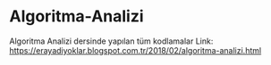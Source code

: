 # Algoritma-Analizi
Algoritma Analizi dersinde yapılan tüm kodlamalar
Link: https://erayadiyoklar.blogspot.com.tr/2018/02/algoritma-analizi.html
